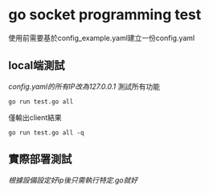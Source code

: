 # go socket programming test
使用前需要基於config_example.yaml建立一份config.yaml

## local端測試
*config.yaml的所有IP改為127.0.0.1*
測試所有功能
```
go run test.go all
```
僅輸出client結果
```
go run test.go all -q
```

## 實際部署測試
*根據設備設定好ip後只需執行特定.go就好*